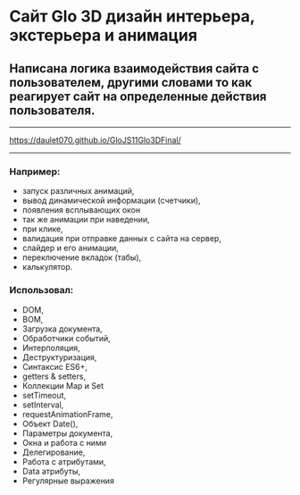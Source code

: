 # Сайт Glo 3D дизайн интерьера, экстерьера и анимация
## Написана логика взаимодействия сайта с пользователем, другими словами то как реагирует сайт на определенные действия пользователя.
***
https://daulet070.github.io/GloJS11Glo3DFinal/
***
### Например:
- запуск различных анимаций,
- вывод динамической информации (счетчики),
- появления всплывающих окон
- так же анимации при наведении,
- при клике,
- валидация при отправке данных с сайта на сервер,
- слайдер и его анимации,
- переключение вкладок (табы),
- калькулятор.
### Использовал:
- DOM,
- BOM,
- Загрузка документа,
- Обработчики событий,
- Интерполяция,
- Деструктуризация,
- Синтаксис ES6+,
- getters & setters,
- Коллекции Map и Set
- setTimeout,
- setInterval,
- requestAnimationFrame,
- Объект Date(),
- Параметры документа,
- Окна и работа с ними
- Делегирование,
- Работа с атрибутами,
- Data атрибуты,
- Регулярные выражения
